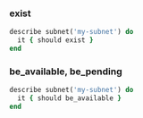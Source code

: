 ### exist

```ruby
describe subnet('my-subnet') do
  it { should exist }
end
```

### be_available, be_pending

```ruby
describe subnet('my-subnet') do
  it { should be_available }
end
```
